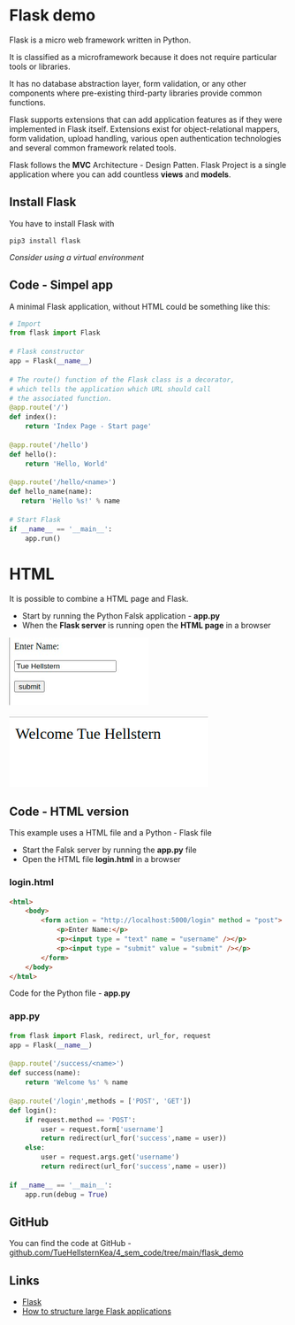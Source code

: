 # Flask demo
Flask is a micro web framework written in Python.

It is classified as a microframework because it does not require particular tools or libraries.

It has no database abstraction layer, form validation, or any other components where pre-existing third-party libraries provide common functions.

Flask supports extensions that can add application features as if they were implemented in Flask itself. Extensions exist for object-relational mappers, form validation, upload handling, various open authentication technologies and several common framework related tools.

Flask follows the **MVC** Architecture - Design Patten.
Flask Project is a single application where you can add countless **views** and **models**.

## Install Flask
You have to install Flask with

    pip3 install flask

*Consider using a virtual environment*

## Code - Simpel app
A minimal Flask application, without HTML could be something like this:

```python
# Import
from flask import Flask

# Flask constructor
app = Flask(__name__)

# The route() function of the Flask class is a decorator,
# which tells the application which URL should call
# the associated function.
@app.route('/')
def index():
    return 'Index Page - Start page'

@app.route('/hello')
def hello():
    return 'Hello, World'

@app.route('/hello/<name>')
def hello_name(name):
   return 'Hello %s!' % name

# Start Flask
if __name__ == '__main__':
	app.run()
```

# HTML
It is possible to combine a HTML page and Flask.

- Start by running the Python Falsk application - **app.py**
- When the **Flask server** is running open the **HTML page** in a browser

![](./image/flask_1.jpg)

![](./image/flask_2.png)

## Code - HTML version
This example uses a HTML file and a Python - Flask file

- Start the Falsk server by running the **app.py** file
- Open the HTML file **login.html** in a browser

### login.html
```html
<html>
	<body>	
		<form action = "http://localhost:5000/login" method = "post">
			<p>Enter Name:</p>
			<p><input type = "text" name = "username" /></p>
			<p><input type = "submit" value = "submit" /></p>
		</form>	
	</body>
</html>
```

Code for the Python file - **app.py**

### app.py
```python
from flask import Flask, redirect, url_for, request
app = Flask(__name__)

@app.route('/success/<name>')
def success(name):
    return 'Welcome %s' % name

@app.route('/login',methods = ['POST', 'GET'])
def login():
    if request.method == 'POST':
        user = request.form['username']
        return redirect(url_for('success',name = user))
    else:
        user = request.args.get('username')
        return redirect(url_for('success',name = user))

if __name__ == '__main__':
    app.run(debug = True)
```

## GitHub
You can find the code at GitHub - [github.com/TueHellsternKea/4_sem_code/tree/main/flask_demo](https://github.com/TueHellsternKea/4_sem_code/tree/main/flask_demo)

## Links
- [Flask](https://flask.palletsprojects.com/en/2.1.x/)
- [How to structure large Flask applications](https://www.digitalocean.com/community/tutorials/how-to-structure-large-flask-applications)